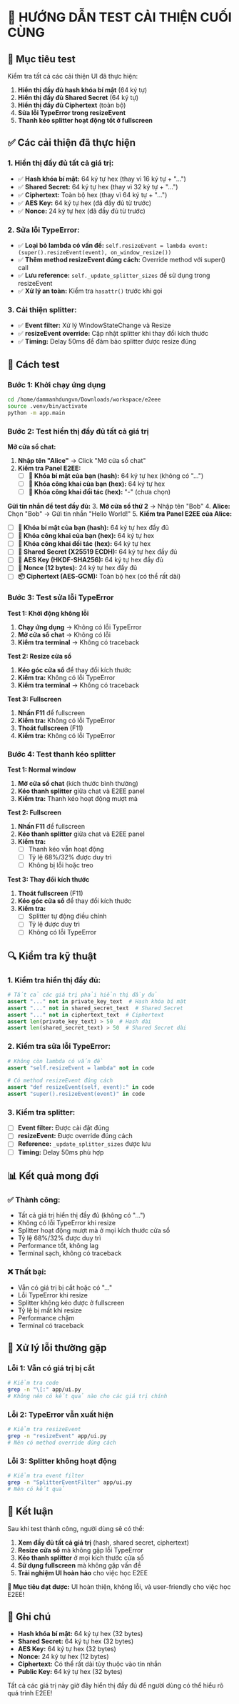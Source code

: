 # 🧪 HƯỚNG DẪN TEST CẢI THIỆN CUỐI CÙNG

## 🎯 Mục tiêu test

Kiểm tra tất cả các cải thiện UI đã thực hiện:
1. **Hiển thị đầy đủ hash khóa bí mật** (64 ký tự)
2. **Hiển thị đầy đủ Shared Secret** (64 ký tự)
3. **Hiển thị đầy đủ Ciphertext** (toàn bộ)
4. **Sửa lỗi TypeError trong resizeEvent**
5. **Thanh kéo splitter hoạt động tốt ở fullscreen**

## ✅ Các cải thiện đã thực hiện

### **1. Hiển thị đầy đủ tất cả giá trị:**
- ✅ **Hash khóa bí mật:** 64 ký tự hex (thay vì 16 ký tự + "...")
- ✅ **Shared Secret:** 64 ký tự hex (thay vì 32 ký tự + "...")
- ✅ **Ciphertext:** Toàn bộ hex (thay vì 64 ký tự + "...")
- ✅ **AES Key:** 64 ký tự hex (đã đầy đủ từ trước)
- ✅ **Nonce:** 24 ký tự hex (đã đầy đủ từ trước)

### **2. Sửa lỗi TypeError:**
- ✅ **Loại bỏ lambda có vấn đề:** `self.resizeEvent = lambda event: (super().resizeEvent(event), on_window_resize())`
- ✅ **Thêm method resizeEvent đúng cách:** Override method với super() call
- ✅ **Lưu reference:** `self._update_splitter_sizes` để sử dụng trong resizeEvent
- ✅ **Xử lý an toàn:** Kiểm tra `hasattr()` trước khi gọi

### **3. Cải thiện splitter:**
- ✅ **Event filter:** Xử lý WindowStateChange và Resize
- ✅ **resizeEvent override:** Cập nhật splitter khi thay đổi kích thước
- ✅ **Timing:** Delay 50ms để đảm bảo splitter được resize đúng

## 🚀 Cách test

### **Bước 1: Khởi chạy ứng dụng**
```bash
cd /home/dammanhdungvn/Downloads/workspace/e2eee
source .venv/bin/activate
python -m app.main
```

### **Bước 2: Test hiển thị đầy đủ tất cả giá trị**

**Mở cửa sổ chat:**
1. **Nhập tên "Alice"** → Click "Mở cửa sổ chat"
2. **Kiểm tra Panel E2EE:**
   - [ ] **🔐 Khóa bí mật của bạn (hash):** 64 ký tự hex (không có "...")
   - [ ] **🔑 Khóa công khai của bạn (hex):** 64 ký tự hex
   - [ ] **🔑 Khóa công khai đối tác (hex):** "-" (chưa chọn)

**Gửi tin nhắn để test đầy đủ:**
3. **Mở cửa sổ thứ 2** → Nhập tên "Bob"
4. **Alice:** Chọn "Bob" → Gửi tin nhắn "Hello World!"
5. **Kiểm tra Panel E2EE của Alice:**
   - [ ] **🔐 Khóa bí mật của bạn (hash):** 64 ký tự hex đầy đủ
   - [ ] **🔑 Khóa công khai của bạn (hex):** 64 ký tự hex
   - [ ] **🔑 Khóa công khai đối tác (hex):** 64 ký tự hex
   - [ ] **🤝 Shared Secret (X25519 ECDH):** 64 ký tự hex đầy đủ
   - [ ] **🔐 AES Key (HKDF-SHA256):** 64 ký tự hex đầy đủ
   - [ ] **🎲 Nonce (12 bytes):** 24 ký tự hex đầy đủ
   - [ ] **📦 Ciphertext (AES-GCM):** Toàn bộ hex (có thể rất dài)

### **Bước 3: Test sửa lỗi TypeError**

**Test 1: Khởi động không lỗi**
1. **Chạy ứng dụng** → Không có lỗi TypeError
2. **Mở cửa sổ chat** → Không có lỗi
3. **Kiểm tra terminal** → Không có traceback

**Test 2: Resize cửa sổ**
1. **Kéo góc cửa sổ** để thay đổi kích thước
2. **Kiểm tra:** Không có lỗi TypeError
3. **Kiểm tra terminal** → Không có traceback

**Test 3: Fullscreen**
1. **Nhấn F11** để fullscreen
2. **Kiểm tra:** Không có lỗi TypeError
3. **Thoát fullscreen** (F11)
4. **Kiểm tra:** Không có lỗi TypeError

### **Bước 4: Test thanh kéo splitter**

**Test 1: Normal window**
1. **Mở cửa sổ chat** (kích thước bình thường)
2. **Kéo thanh splitter** giữa chat và E2EE panel
3. **Kiểm tra:** Thanh kéo hoạt động mượt mà

**Test 2: Fullscreen**
1. **Nhấn F11** để fullscreen
2. **Kéo thanh splitter** giữa chat và E2EE panel
3. **Kiểm tra:** 
   - [ ] Thanh kéo vẫn hoạt động
   - [ ] Tỷ lệ 68%/32% được duy trì
   - [ ] Không bị lỗi hoặc treo

**Test 3: Thay đổi kích thước**
1. **Thoát fullscreen** (F11)
2. **Kéo góc cửa sổ** để thay đổi kích thước
3. **Kiểm tra:**
   - [ ] Splitter tự động điều chỉnh
   - [ ] Tỷ lệ được duy trì
   - [ ] Không có lỗi TypeError

## 🔍 Kiểm tra kỹ thuật

### **1. Kiểm tra hiển thị đầy đủ:**
```python
# Tất cả các giá trị phải hiển thị đầy đủ
assert "..." not in private_key_text  # Hash khóa bí mật
assert "..." not in shared_secret_text  # Shared Secret
assert "..." not in ciphertext_text  # Ciphertext
assert len(private_key_text) > 50  # Hash dài
assert len(shared_secret_text) > 50  # Shared Secret dài
```

### **2. Kiểm tra sửa lỗi TypeError:**
```python
# Không còn lambda có vấn đề
assert "self.resizeEvent = lambda" not in code

# Có method resizeEvent đúng cách
assert "def resizeEvent(self, event):" in code
assert "super().resizeEvent(event)" in code
```

### **3. Kiểm tra splitter:**
- [ ] **Event filter:** Được cài đặt đúng
- [ ] **resizeEvent:** Được override đúng cách
- [ ] **Reference:** `_update_splitter_sizes` được lưu
- [ ] **Timing:** Delay 50ms phù hợp

## 📊 Kết quả mong đợi

### **✅ Thành công:**
- Tất cả giá trị hiển thị đầy đủ (không có "...")
- Không có lỗi TypeError khi resize
- Splitter hoạt động mượt mà ở mọi kích thước cửa sổ
- Tỷ lệ 68%/32% được duy trì
- Performance tốt, không lag
- Terminal sạch, không có traceback

### **❌ Thất bại:**
- Vẫn có giá trị bị cắt hoặc có "..."
- Lỗi TypeError khi resize
- Splitter không kéo được ở fullscreen
- Tỷ lệ bị mất khi resize
- Performance chậm
- Terminal có traceback

## 🐛 Xử lý lỗi thường gặp

### **Lỗi 1: Vẫn có giá trị bị cắt**
```bash
# Kiểm tra code
grep -n "\[:" app/ui.py
# Không nên có kết quả nào cho các giá trị chính
```

### **Lỗi 2: TypeError vẫn xuất hiện**
```bash
# Kiểm tra resizeEvent
grep -n "resizeEvent" app/ui.py
# Nên có method override đúng cách
```

### **Lỗi 3: Splitter không hoạt động**
```bash
# Kiểm tra event filter
grep -n "SplitterEventFilter" app/ui.py
# Nên có kết quả
```

## 🎉 Kết luận

Sau khi test thành công, người dùng sẽ có thể:
1. **Xem đầy đủ tất cả giá trị** (hash, shared secret, ciphertext)
2. **Resize cửa sổ** mà không gặp lỗi TypeError
3. **Kéo thanh splitter** ở mọi kích thước cửa sổ
4. **Sử dụng fullscreen** mà không gặp vấn đề
5. **Trải nghiệm UI hoàn hảo** cho việc học E2EE

**🎯 Mục tiêu đạt được:** UI hoàn thiện, không lỗi, và user-friendly cho việc học E2EE!

## 📝 Ghi chú

- **Hash khóa bí mật:** 64 ký tự hex (32 bytes)
- **Shared Secret:** 64 ký tự hex (32 bytes)
- **AES Key:** 64 ký tự hex (32 bytes)
- **Nonce:** 24 ký tự hex (12 bytes)
- **Ciphertext:** Có thể rất dài tùy thuộc vào tin nhắn
- **Public Key:** 64 ký tự hex (32 bytes)

Tất cả các giá trị này giờ đây hiển thị đầy đủ để người dùng có thể hiểu rõ quá trình E2EE!
